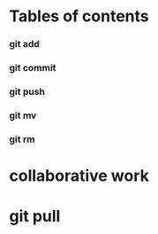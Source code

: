 # Tables of contents
### git add
### git commit
### git push
### git mv
### git rm
###
# collaborative work
# git pull
